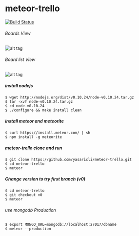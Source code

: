 meteor-trello
=============

[![Build Status](https://travis-ci.org/yasaricli/meteor-trello.png)](https://travis-ci.org/yasaricli/meteor-trello)


###### Boards View

![alt tag](http://metrello.yasaricli.com/img/boards.png)

###### Board list View

![alt tag](http://metrello.yasaricli.com/img/lists.png)

##### install nodejs 
    $ wget http://nodejs.org/dist/v0.10.24/node-v0.10.24.tar.gz
    $ tar -xvf node-v0.10.24.tar.gz
    $ cd node-v0.10.24
    $ ./configure && make install clean


##### install meteor and meteorite
    $ curl https://install.meteor.com/ | sh
    $ npm install -g meteorite
    
##### meteor-trello clone and run
    $ git clone https://github.com/yasaricli/meteor-trello.git
    $ cd meteor-trello
    $ meteor

##### Change version to try first branch (v0)
    $ cd meteor-trello
    $ git checkout v0
    $ meteor
    
###### use mongodb Production
    $ export MONGO_URL=mongodb://localhost:27017/dbname
    $ meteor --production 

    


